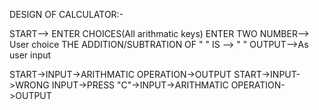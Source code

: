 DESIGN OF CALCULATOR:-

START--> ENTER CHOICES(All arithmatic keys) ENTER TWO NUMBER--> User choice THE ADDITION/SUBTRATION OF " " IS --> " " OUTPUT-->As user input

START->INPUT->ARITHMATIC OPERATION->OUTPUT START->INPUT->WRONG INPUT->PRESS "C"->INPUT->ARITHMATIC OPERATION->OUTPUT